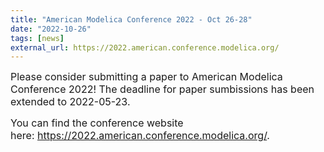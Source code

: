 ```yaml
---
title: "American Modelica Conference 2022 - Oct 26-28"
date: "2022-10-26"
tags: [news]
external_url: https://2022.american.conference.modelica.org/
---
```

<p><span style="font-size: 12pt;">Please consider submitting a paper to American Modelica Conference 2022! The deadline for paper sumbissions has been extended to 2022-05-23.<br /></span></p>
<p><span style="font-size: 12pt;">You can find the conference website here:&nbsp;<a href="https://2022.american.conference.modelica.org/">https://2022.american.conference.modelica.org/</a>.</span></p>
